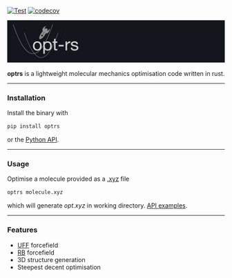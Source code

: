 [![Test](https://github.com/t-young31/opt-rs/actions/workflows/test.yml/badge.svg)](https://github.com/t-young31/opt-rs/actions/workflows/test.yml) [![codecov](https://codecov.io/gh/t-young31/opt-rs/graph/badge.svg?token=5KTYG2WJ9L)](https://codecov.io/gh/t-young31/opt-rs)

![alt text](src/common/logo.png)

**optrs** is a lightweight molecular mechanics optimisation code written in rust.

***
### Installation
Install the binary with

```bash
pip install optrs
```

or the [Python API](https://github.com/t-young31/opt-rs/tree/main/api).

***
### Usage
Optimise a molecule provided as a [.xyz](https://en.wikipedia.org/wiki/XYZ_file_format) file

```bash
optrs molecule.xyz
```

which will generate _opt.xyz_ in working directory.
[API examples](https://github.com/t-young31/opt-rs/tree/main/api/examples).

***
### Features
- [UFF](https://doi.org/10.1021/ja00051a040) forcefield
- [RB](https://doi.org/10.1002/anie.202011941) forcefield
- 3D structure generation
- Steepest decent optimisation
